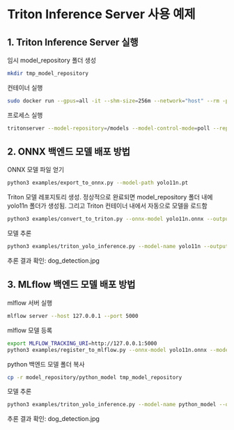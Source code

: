 # Triton Inference Server 사용 예제

## 1. Triton Inference Server 실행

임시 model_repository 폴더 생성
```bash
mkdir tmp_model_repository
```

컨테이너 실행

```bash
sudo docker run --gpus=all -it --shm-size=256m --network="host" --rm -p 8000:8000 -p 8001:8001 -p 8002:8002 -v $(pwd)/tmp_model_repository:/models goranidocker/tritonserver:python-v1
```

프로세스 실행

```bash
tritonserver --model-repository=/models --model-control-mode=poll --repository-poll-secs=3
```

## 2. ONNX 백엔드 모델 배포 방법

ONNX 모델 파일 얻기
```bash
python3 examples/export_to_onnx.py --model-path yolo11n.pt
```

Triton 모델 레포지토리 생성. 정상적으로 완료되면 model_repository 폴더 내에 yolo11n 폴더가 생성됨. 그리고 Triton 컨테이너 내에서 자동으로 모델을 로드함
```bash
python3 examples/convert_to_triton.py --onnx-model yolo11n.onnx --output-dir tmp_model_repository --model-name yolo11n --model-version 1
```

모델 추론
```bash
python3 examples/triton_yolo_inference.py --model-name yolo11n --output-name output0 --output-image dog_detection.jpg
```

추론 결과 확인: dog_detection.jpg

## 3. MLflow 백엔드 모델 배포 방법

mlflow 서버 실행
```bash
mlflow server --host 127.0.0.1 --port 5000
```

mlflow 모델 등록
```bash
export MLFLOW_TRACKING_URI=http://127.0.0.1:5000
python3 examples/register_to_mlflow.py --onnx-model yolo11n.onnx --model-name yolo11n
```

python 백엔드 모델 폴더 복사
```bash
cp -r model_repository/python_model tmp_model_repository
```

모델 추론
```bash
python3 examples/triton_yolo_inference.py --model-name python_model --output-name detections --output-image dog_detection.jpg
```

추론 결과 확인: dog_detection.jpg


